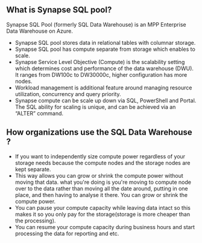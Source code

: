 ## What is Synapse SQL pool?
Synapse SQL Pool (formerly SQL Data Warehouse) is an MPP Enterprise Data Warehouse on Azure.

-  Synapse SQL pool stores data in relational tables with columnar storage.
-  Synapse SQL pool has compute separate from storage which enables to scale.
-  Synapse Service Level Objective (Compute) is the scalability setting which determines cost and performance of the data warehouse (DWU). It ranges from DW100c to DW30000c, higher configuration has more nodes.
-  Workload management is additional feature around managing resource utilization, concurrency and query priority.
-  Synapse compute can be scale up down via SQL, PowerShell and Portal. The SQL ability for scaling is unique, and can be achieved via an “ALTER” command.

## How organizations use the SQL Data Warehouse ?

 - If you want to independently size compute power regardless of your storage needs because the compute nodes and the storage nodes are kept separate.
 - This way allows you can grow or shrink the compute power without moving that data. what you're doing is you're moving to compute node over to the data rather than moving all the date around, putting in one place, and then having to analyse it there. You can grow or shrink the compute power.
 - You can pause your compute capacity while leaving data intact so this makes it so you only pay for the storage(storage is more cheaper than the processing).
 - You can resume your compute capacity during business hours and start processing the data for reporting and etc.




<!--stackedit_data:
eyJoaXN0b3J5IjpbLTIwMDI1ODEwNzQsMTI3MTYxOTc2LDMxMT
UzMzk0NiwzNTgwODg2MzQsLTYxNDI5NjA4NiwtMjA4Njg4NDc5
MiwzMTgyMTA0NjgsLTkzMjU0NTA2MywtMTA0MDM0NTcyOSwtMj
k3Mzc2NDE1LDExMTYwMTI3NjksLTYxODE0Nzk5NiwtMTkyMDE0
ODg0NSwtNTE2MzY0NzgyLDE4ODk4MDUxNDEsMTUzNDk3ODg0Mi
w3MTUxNjQ3MDMsMTY2Njk2MDkxOCwtMjEwMTA1NjcsLTcxMTcw
ODM2MV19
-->